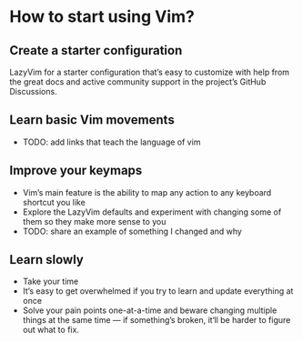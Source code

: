 # How to start using Vim?

## Create a starter configuration

LazyVim for a starter configuration that’s easy to customize with help from the great docs and active community support in the project’s GitHub Discussions.

## Learn basic Vim movements

- TODO: add links that teach the language of vim

## Improve your keymaps

- Vim’s main feature is the ability to map any action to any keyboard shortcut you like
- Explore the LazyVim defaults and experiment with changing some of them so they make more sense to you
- TODO: share an example of something I changed and why

## Learn slowly

- Take your time
- It’s easy to get overwhelmed if you try to learn and update everything at once
- Solve your pain points one-at-a-time and beware changing multiple things at the same time — if something’s broken, it‘ll be harder to figure out what to fix.

